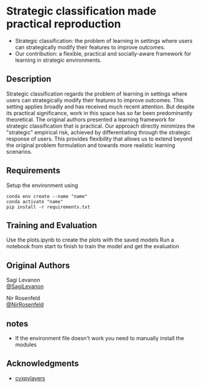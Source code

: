 # Strategic classification made practical reproduction

* Strategic classification:  the problem of learning in settings where users can strategically modify their features to improve outcomes.
* Our contribution: a flexible, practical and socially-aware framework for learning in strategic environments.

## Description

Strategic classification regards the problem of learning in settings where users can strategically modify their features to improve outcomes. This setting applies broadly and has received much recent attention. But despite its practical significance, work in this space has so far been predominantly theoretical. The original authors presented a learning framework for strategic classification that is practical. Our approach directly minimizes the "strategic" empirical risk, achieved by differentiating through the strategic response of users. This provides flexibility that allows us to extend beyond the original problem formulation and towards more realistic learning scenarios.

## Requirements
Setup the environment using 
```setup
conda env create --name "name"
conda activate "name"
pip install -r requirements.txt
```

## Training and Evaluation
Use the plots.ipynb to create the plots with the saved models
Run a notebook from start to finish to train the model and get the evaluation

## Original Authors
Sagi Levanon  
[@SagiLevanon](sagilevanon@campus.technion.ac.il)

Nir Rosenfeld  
[@NirRosenfeld](nirr@cs.technion.ac.il)

## notes

* If the environment file doesn't work you need to manually install the modules

## Acknowledgments

* [cvxpylayers](https://github.com/cvxgrp/cvxpylayers)
